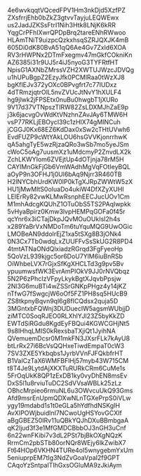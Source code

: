4e6wvkqqtVQcedFPV1Hm3nkDjd5XzfPZ
ZXsfrrjEhb0bZkZ3gtvvTayjuLEQWEwx
us2JadJZKSsFtrI1Nih3Htk8LNjK6kRR
YqgCrPFhIXwrQPDpBrq2tareENhRWwoo
HLAmTNiT9uizpcQzkxhsqSZRJQXJK4mB
605Di0dK80BvA51qQ6Ae4Gv7ZxId6XOA
RV3rHWPNx2DTmFxegmv47mGkfCOkniKn
AZ6385i31r9UJ5r4iJ5nyoG3TYFRtfHT
NpisG1AXNbZMrssVZH2XWTUJWzcJDVQg
u1hUPuBgpZ2EzyJfk0PCMlRaa0tWzXJ8
bgKfIEJv372yOXc0BPvgfrt7c77IUDxz
4dTRmzjqtrOlL5nvZVUcJtNvY1hXULF4
hg9jlwk2jFPSEtx0nuBu0hwgbT1jXURo
9V17d37VTNpszTIRW82ZsLDXMJhZaE9p
j3k6jacvgOvWdKtVNzhnZAvJAy6TMW6H
vsP77RKLjEBOycI39c1zHIX74gMINCuh
jCGGJ0Kx68EZ6KdDax0xSw2cTHtUVwh6
EvdFUZP9cWtYAkLOU6hsGVVKjonrrhwK
qA5ahgTyE5wzRjzaQRo3wSb7mo5yeJSm
cWoC5oAg7uusmXz1uMdcmyP2ZnvdLX2k
ZchLKWYIom6ZVEjtUp4dOTjnja78rM5H
CAYIMnGkFjGb6VmWAdhMgVqFOtIeyBQL
aOyP9n3OFHJ1j0Ul6bAq9Njrr3R460TB
H2lNYCbhUrdKW0IP0kTgXJRpZWWtW5zX
HU1jMwMltS0oIuaDo4ukiW4DfXZyXUHI
LEIErRy82vwKLMwRsnphEECJucUOv1Cm
M1mhAdcgKQUhZ1OTuObS5TS2PAqIwpkk
5vHyaBpirz0Kmw3lvpHEMPqGOFa0f45r
qcYnr6x3iCTajDkpJQvMOuOUkIsI2h4s
x289YaBrVxNMDoTm6tuYquMQG9UwOGic
LMOBeAN9ddolrEjZ1xa5tSXg8B3jONk4
0N3Cx7Tb0wdqLxZUUFFvSsSkUG2R8PD4
4tmtATNaONdQlxiadzRGrqd3FgFyeoHp
5QoVzL939kjgc5or6DoU7YlM6iuBnRSb
OiWhbeLVX7rGjxSfKgXHCLTd3g9pv5Bv
ypuumwsfWK3EvrAmPlOkV9JJ0rNVQbqz
5N2P6zPhcIzVFpyLkykBgtXJqvbPpsjw
2Nl3G6muBTi4wZSSrGNKpPHgz4y14jKZ
nTfwG7fSwgcjW6oOf5FZ1PH8sq5HUcB9
ZS8tkpnyBqvn9ql6g8fICQdsx2quja5D
3MGntxbFQWnj3DUDuecIW5agsmWUbjjD
ziMTC0SoqRJEO0RLXhlYJl23Z5byKkZD
EWTdSiRGdu8KgdEyFBQui4KGWCGHjNt5
9s8lHhqLMIS0kRexsbaTXjiQt1JyihNA
QVemuemDcsr0M1mkFN3JXsrFLk7kAyU8
btLrRx27i6BcVsQQHxeTiwdEmpaT0cW3
7SV3ZXE5Ykbqbs1JyrbVVnFJFQkbfrHT
B1VaICzTaX6WMFBFlHj57myb43W715CM
t8T4Je9LytdAjXKXTuRURkCRm6CuMe1s
5FrOqUkK8QP1zExDB1ky0vyDhEN8msEv
DxS5l1u8rviuTuDC2SdVVsaWBLk25zLz
OBhcMrpieo6rmuNL6u3OWvcuUkQ93Gms
Afd9msrEnUpmQDXwNLnTGXePrpS0iVLw
ygy19mdabd1s1t0eGLa5hYdfhdNSKgIH
AvXIPOWjbuidlnI7NCwoUgHSYovGCXIf
aBgGBEZ50IRv11uQBkYQJhDXuBBmbgaA
qK2ljud3f3e1MfGMDCBbbOJ3nGH3uCnf
6n22wnFKibi7v3dL2PSt7bjBkOXgNQzK
RrmCm2pbSTb80orNQr8WEjy6lkZwibX7
Ft64HOp6VKHN4TURe4oI5wnygebmYxUm
5eniuprpEM7tIg3NdZvGoaVpaI2f9GPT
CAqoYzSntpaITIhGxsOGluMA9zJkiAym
